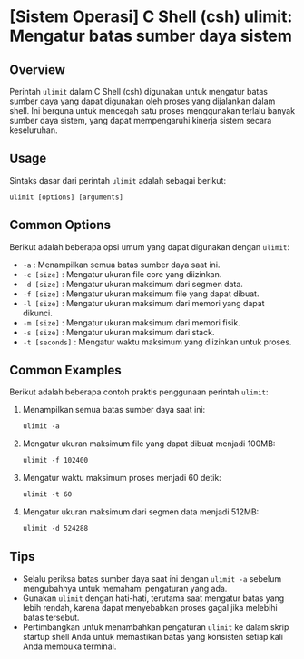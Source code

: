 # [Sistem Operasi] C Shell (csh) ulimit: Mengatur batas sumber daya sistem

## Overview
Perintah `ulimit` dalam C Shell (csh) digunakan untuk mengatur batas sumber daya yang dapat digunakan oleh proses yang dijalankan dalam shell. Ini berguna untuk mencegah satu proses menggunakan terlalu banyak sumber daya sistem, yang dapat mempengaruhi kinerja sistem secara keseluruhan.

## Usage
Sintaks dasar dari perintah `ulimit` adalah sebagai berikut:

```
ulimit [options] [arguments]
```

## Common Options
Berikut adalah beberapa opsi umum yang dapat digunakan dengan `ulimit`:

- `-a` : Menampilkan semua batas sumber daya saat ini.
- `-c [size]` : Mengatur ukuran file core yang diizinkan.
- `-d [size]` : Mengatur ukuran maksimum dari segmen data.
- `-f [size]` : Mengatur ukuran maksimum file yang dapat dibuat.
- `-l [size]` : Mengatur ukuran maksimum dari memori yang dapat dikunci.
- `-m [size]` : Mengatur ukuran maksimum dari memori fisik.
- `-s [size]` : Mengatur ukuran maksimum dari stack.
- `-t [seconds]` : Mengatur waktu maksimum yang diizinkan untuk proses.

## Common Examples
Berikut adalah beberapa contoh praktis penggunaan perintah `ulimit`:

1. Menampilkan semua batas sumber daya saat ini:
   ```csh
   ulimit -a
   ```

2. Mengatur ukuran maksimum file yang dapat dibuat menjadi 100MB:
   ```csh
   ulimit -f 102400
   ```

3. Mengatur waktu maksimum proses menjadi 60 detik:
   ```csh
   ulimit -t 60
   ```

4. Mengatur ukuran maksimum dari segmen data menjadi 512MB:
   ```csh
   ulimit -d 524288
   ```

## Tips
- Selalu periksa batas sumber daya saat ini dengan `ulimit -a` sebelum mengubahnya untuk memahami pengaturan yang ada.
- Gunakan `ulimit` dengan hati-hati, terutama saat mengatur batas yang lebih rendah, karena dapat menyebabkan proses gagal jika melebihi batas tersebut.
- Pertimbangkan untuk menambahkan pengaturan `ulimit` ke dalam skrip startup shell Anda untuk memastikan batas yang konsisten setiap kali Anda membuka terminal.